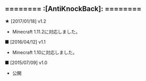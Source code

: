 ======== :[**AntiKnockBack**]: ========
-----------
**★** [2017/01/18] v1.2
- Minecraft 1.11.2に対応しました。  

**■** [2016/04/12] v1.1
- Minecraft 1.10に対応しました。  

**■** [2015/07/09] v1.0
- 公開